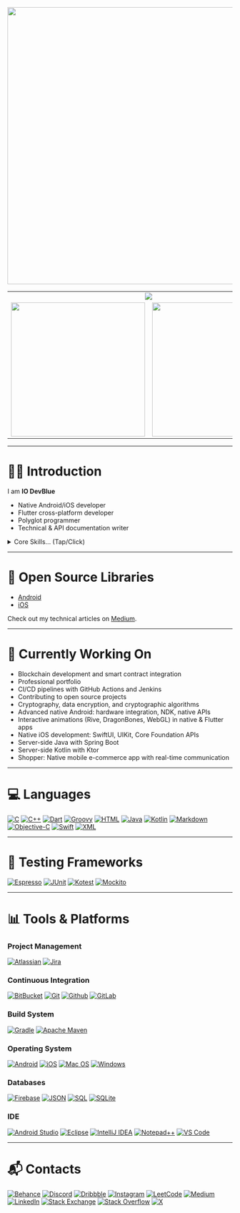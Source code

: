 
<p align="center">
<img src="https://github-readme-activity-graph.vercel.app/graph?username=iodevblue&theme=react-dark" width="620"/>
</p>

<table align="center">
  <tr>
    <td colspan="2" align="center">
      <img src="https://api.visitorbadge.io/api/visitors?path=https%3A%2F%2Fgithub.com%2FIODevBlue%2Fiodevblue&label=Visitors&labelColor=%230109b6&countColor=%232ccce4" />
    </td>
  </tr>
  <tr>
    <td>
      <img src="https://github-readme-stats.vercel.app/api/top-langs/?username=iodevblue&theme=prussian" width="300" />
    </td>
    <td>
      <img src="https://github-readme-stats.vercel.app/api?username=iodevblue&count_private=true&show_icons=true&theme=prussian" width="300" />
    </td>
  </tr>
    <!--
  <tr>
    <td>
      <a href="https://git.io/streak-stats">
        <img src="http://github-readme-streak-stats.herokuapp.com?user=iodevblue&theme=dark&background=000000" width="300" alt="GitHub Streak" />
      </a>
    </td>
    <td colspan="2" align="center">
      <img src="https://leetcode-stats.vercel.app/api?username=iodevblue&theme=dark" width="300" />
    </td>
  </tr>
      -->

</table>

---

# 👋🏾 Introduction
I am **IO DevBlue**  

- Native Android/iOS developer
- Flutter cross-platform developer
- Polyglot programmer
- Technical & API documentation writer

<details>
  <summary>Core Skills... (Tap/Click)</summary>

- API and technical documentation  
- Android, iOS, and Flutter development  
- Code analysis, debugging, and maintenance  
- Design patterns and architectures (MVP, MVVM, MVC, Clean)  
- Backend API development  
- Custom native Android/iOS and Flutter widgets  
- Figma and wireframe integration  
- OAuth and Single Sign-On (SSO)  
- Reactive programming  
- Test-Driven Development: Unit and integration testing  

</details>

---

# 🚀 Open Source Libraries
- [Android](https://github.com/IODevBlue/iodevblue/blob/main/Projects/api/android/android_api_manifest.md)  
- [iOS](https://github.com/IODevBlue/iodevblue/blob/main/Projects/api/ios/ios_api_manifest.md)

Check out my technical articles on [Medium](https://medium.com/@iodevblue).

---

# 🔧 Currently Working On
- Blockchain development and smart contract integration  
- Professional portfolio  
- CI/CD pipelines with GitHub Actions and Jenkins  
- Contributing to open source projects  
- Cryptography, data encryption, and cryptographic algorithms  
- Advanced native Android: hardware integration, NDK, native APIs  
- Interactive animations (Rive, DragonBones, WebGL) in native & Flutter apps  
- Native iOS development: SwiftUI, UIKit, Core Foundation APIs  
- Server-side Java with Spring Boot  
- Server-side Kotlin with Ktor  
- Shopper: Native mobile e-commerce app with real-time communication  

---

# 💻 Languages
[![C](https://img.shields.io/badge/C-00599C?style=for-the-badge&logo=c&logoColor=white)](https://en.wikipedia.org/wiki/C_(programming_language))
[![C++](https://img.shields.io/badge/c++-%2300599C.svg?style=for-the-badge&logo=c%2B%2B&logoColor=white)](https://en.wikipedia.org/wiki/C%2B%2B)
[![Dart](https://img.shields.io/badge/dart-%230175C2.svg?style=for-the-badge&logo=dart&logoColor=white)](https://dart.dev/)
[![Groovy](https://img.shields.io/badge/Groovy-%23E69F56?style=for-the-badge&logo=apachegroovy&logoColor=white)](https://groovy-lang.org/)
[![HTML](https://img.shields.io/badge/html-%23E34F26?style=for-the-badge&logo=html5&logoColor=white)](https://html.com/)
[![Java](https://img.shields.io/badge/Java-%23ED8B00?style=for-the-badge&logo=java&logoColor=white)](https://www.java.com/)
[![Kotlin](https://img.shields.io/badge/kotlin-%237F52FF.svg?style=for-the-badge&logo=kotlin&logoColor=white)](https://kotlinlang.org/)
[![Markdown](https://img.shields.io/badge/markdown-%23000000.svg?style=for-the-badge&logo=markdown&logoColor=white)](https://www.markdownguide.org/)
[![Objective-C](https://img.shields.io/badge/Objective--C-%23438EFF?style=for-the-badge&logo=objectivec&logoColor=white)](https://developer.apple.com/library/archive/documentation/Cocoa/Conceptual/ProgrammingWithObjectiveC/Introduction/Introduction.html)
[![Swift](https://img.shields.io/badge/Swift-cc5500?style=for-the-badge&logo=swift&logoColor=white)](https://developer.apple.com/swift/)
[![XML](https://img.shields.io/badge/xml-016382?style=for-the-badge&logo=xml&logoColor=white)](https://en.wikipedia.org/wiki/XML)

---

# 🧪 Testing Frameworks
[![Espresso](https://img.shields.io/badge/Espresso-3DDC84?style=for-the-badge&logo=android&logoColor=white)](https://developer.android.com/training/testing/espresso/)
[![JUnit](https://img.shields.io/badge/JUnit-25A162?style=for-the-badge&logo=junit5&logoColor=white)](https://junit.org/junit5/)
[![Kotest](https://img.shields.io/badge/Kotest-7F52FF?style=for-the-badge&logo=kotlin&logoColor=white)](https://kotest.io/)
[![Mockito](https://img.shields.io/badge/Mockito-2CA5E0?style=for-the-badge&logo=mockito&logoColor=white)](https://site.mockito.org/)

---

# 📊 Tools & Platforms

### Project Management
[![Atlassian](https://img.shields.io/badge/Atlassian-0052CC?style=for-the-badge&logo=atlassian&logoColor=white)](https://atlassian.com/)
[![Jira](https://img.shields.io/badge/Jira-0052CC?style=for-the-badge&logo=jira&logoColor=white)](https://jira.atlassian.com/)

### Continuous Integration
[![BitBucket](https://img.shields.io/badge/Bitbucket-0052CC?style=for-the-badge&logo=bitbucket&logoColor=white)](https://bitbucket.org)
[![Git](https://img.shields.io/badge/Git-F05032?style=for-the-badge&logo=git&logoColor=white)](https://git-scm.com/)
[![Github](https://img.shields.io/badge/GitHub-181717?style=for-the-badge&logo=github&logoColor=white)](https://github.com/)
[![GitLab](https://img.shields.io/badge/GitLab-FC6D26?style=for-the-badge&logo=gitlab&logoColor=white)](https://gitlab.com/)

### Build System
[![Gradle](https://img.shields.io/badge/Gradle-02303A.svg?style=for-the-badge&logo=Gradle&logoColor=white)](https://gradle.org/)
[![Apache Maven](https://img.shields.io/badge/apache_maven-C71A36?style=for-the-badge&logo=apachemaven&logoColor=white)](https://maven.apache.org/)

### Operating System
[![Android](https://img.shields.io/badge/Android-3DDC84?style=for-the-badge&logo=android&logoColor=white)](https://www.android.com/)
[![iOS](https://img.shields.io/badge/iOS-000000?style=for-the-badge&logo=ios&logoColor=white)](https://www.apple.com/ios/)
[![Mac OS](https://img.shields.io/badge/mac%20os-000000?style=for-the-badge&logo=macos&logoColor=F0F0F0)](https://www.apple.com/mac)
[![Windows](https://img.shields.io/badge/Windows-0078D6?style=for-the-badge&logo=windows&logoColor=white)](https://www.microsoft.com/en-us/windows)

### Databases
[![Firebase](https://img.shields.io/badge/Firebase-039BE5?style=for-the-badge&logo=Firebase&logoColor=white)](https://firebase.google.com/)
[![JSON](https://img.shields.io/badge/JSON-000000?style=for-the-badge&logo=json&logoColor=white)](https://json.org/)
[![SQL](https://img.shields.io/badge/SQL-4479A1?style=for-the-badge&logo=postgresql&logoColor=white)](https://en.wikipedia.org/wiki/SQL)
[![SQLite](https://img.shields.io/badge/sqlite-%2307405e.svg?style=for-the-badge&logo=sqlite&logoColor=white)](https://www.sqlite.org/index.html)

### IDE
[![Android Studio](https://img.shields.io/badge/Android%20Studio-3DDC84.svg?style=for-the-badge&logo=android-studio&logoColor=white)](https://developer.android.com/studio/)
[![Eclipse](https://img.shields.io/badge/Eclipse-FE7A16.svg?style=for-the-badge&logo=Eclipse&logoColor=white)](https://www.eclipse.org/)
[![IntelliJ IDEA](https://img.shields.io/badge/IntelliJIDEA-000000.svg?style=for-the-badge&logo=intellij-idea&logoColor=white)](https://www.jetbrains.com/idea/)
[![Notepad++](https://img.shields.io/badge/Notepad++-90E59A.svg?style=for-the-badge&logo=notepad%2b%2b&logoColor=black)](https://notepad-plus-plus.org/)
[![VS Code](https://img.shields.io/badge/VS%20Code-007ACC.svg?style=for-the-badge&logo=visual-studio-code&logoColor=white)](https://code.visualstudio.com/)

---

# 📬 Contacts
[![Behance](https://img.shields.io/badge/Behance-1769FF?style=for-the-badge&logo=behance&logoColor=white)](https://www.behance.net/iodevblue)
[![Discord](https://img.shields.io/badge/Discord-5865F2?style=for-the-badge&logo=discord&logoColor=white)](https://discord.com/users/1088328002246553633/)
[![Dribbble](https://img.shields.io/badge/Dribbble-EA4C89?style=for-the-badge&logo=dribbble&logoColor=white)](https://dribbble.com/iodevblue)
[![Instagram](https://img.shields.io/badge/Instagram-E4405F?style=for-the-badge&logo=instagram&logoColor=white)](https://www.instagram.com/iodevblue/)
[![LeetCode](https://img.shields.io/badge/LeetCode-FFA116?style=for-the-badge&logo=leetcode&logoColor=white)](https://leetcode.com/iodevblue/)
[![Medium](https://img.shields.io/badge/Medium-12100E?style=for-the-badge&logo=medium&logoColor=white)](https://medium.com/@iodevblue)
[![LinkedIn](https://img.shields.io/badge/LinkedIn-0077B5?style=for-the-badge&logo=linkedin&logoColor=white)](https://www.linkedin.com/in/emmanuel-eugene-okorie-bb9899249)
[![Stack Exchange](https://img.shields.io/badge/Stack_Exchange-1E6BB8?style=for-the-badge&logo=stack-exchange&logoColor=white)](https://softwareengineering.stackexchange.com/users/430063/io-devblue)
[![Stack Overflow](https://img.shields.io/badge/StackOverflow-FE7A16?style=for-the-badge&logo=stack-overflow&logoColor=white)](https://stackoverflow.com/users/17819649/iodevblue)
[![X](https://img.shields.io/badge/X-000000?style=for-the-badge&logo=x&logoColor=white)](https://x.com/io_devblue)



